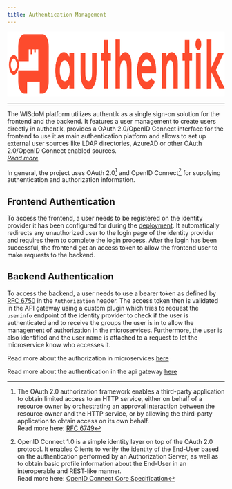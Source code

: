 ```yaml
---
title: Authentication Management
---
```


<div align="center">
<a href="https://goauthentik.io">
<img height="150px" src="https://raw.githubusercontent.com/goauthentik/authentik/main/web/icons/icon_left_brand.svg"/>
</a>
<hr/>
</div>

The WISdoM platform utilizes authentik as a single sign-on solution for the
frontend and the backend.
It features a user management to create users directly in authentik, provides
a OAuth 2.0/OpenID Connect interface for the frontend to use it as main
authentication platform and allows to set up external user sources like
LDAP directories, AzureAD or other OAuth 2.0/OpenID Connect enabled sources.<br/>
[_Read more_](https://goauthentik.io)

In general, the project uses OAuth 2.0[^1] and OpenID Connect[^2] for supplying
authentication and authorization information.

[^1]: The OAuth 2.0 authorization framework enables a third-party
   application to obtain limited access to an HTTP service, either on
   behalf of a resource owner by orchestrating an approval interaction
   between the resource owner and the HTTP service, or by allowing the
   third-party application to obtain access on its own behalf.<br>
   Read more here: [RFC 6749](https://datatracker.ietf.org/doc/html/rfc6749)

[^2]: OpenID Connect 1.0 is a simple identity layer on top of the OAuth 2.0 
    protocol. It enables Clients to verify the identity of the End-User based on 
    the authentication performed by an Authorization Server, as well as to 
    obtain basic profile information about the End-User in an interoperable and 
    REST-like manner.<br>
    Read more here: [OpenID Connect Core Specification](https://openid.net/specs/openid-connect-core-1_0.html)


## Frontend Authentication
To access the frontend, a user needs to be registered on the identity provider
it has been configured for during the [deployment](../deployment.md).
It automatically redirects any unauthorized user to the login page of the
identity provider and requires them to complete the login process.
After the login has been successful, the frontend get an access token to allow
the frontend user to make requests to the backend.

## Backend Authentication
To access the backend, a user needs to use a bearer token as defined by 
[RFC 6750](https://datatracker.ietf.org/doc/html/rfc6750) in the `Authorization`
header. The access token then is validated in the API gateway using a custom
plugin which tries to request the `userinfo` endpoint of the identity provider
to check if the user is authenticated and to receive the groups the user is in
to allow the management of authorization in the microservices. Furthermore,
the user is also identified and the user name is attached to a request to
let the microservice know who accesses it.

Read more about the authorization in microservices [here](./microservice.md)

Read more about the authentication in the api gateway [here](../gateway/authentication.md)
